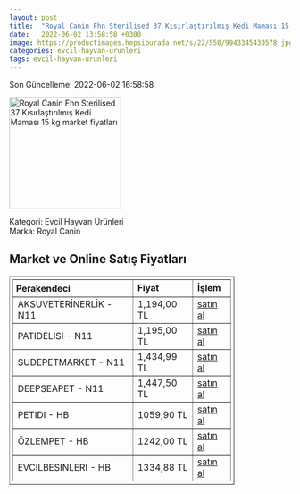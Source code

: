 ```yaml
---
layout: post
title:  "Royal Canin Fhn Sterilised 37 Kısırlaştırılmış Kedi Maması 15 kg"
date:   2022-06-02 13:58:58 +0300
image: https://productimages.hepsiburada.net/s/22/550/9943345430578.jpg
categories: evcil-hayvan-urunleri
tags: evcil-hayvan-urunleri
---
```


Son Güncelleme: 2022-06-02 16:58:58

<img src="https://productimages.hepsiburada.net/s/22/550/9943345430578.jpg" width="200" alt="Royal Canin Fhn Sterilised 37 Kısırlaştırılmış Kedi Maması 15 kg market fiyatları" />

Kategori: Evcil Hayvan Ürünleri
<br />
Marka: Royal Canin

<h2>Market ve Online Satış Fiyatları</h2>

<table border="1" style="padding: 5px;width:80%;">
  <tr>
    <td style="padding: 5px;"><strong>Perakendeci</strong></td>
    <td><strong>Fiyat</strong></td>
    <td><strong>İşlem</strong></td>
  </tr>
  <tr>
              <td title="N11/AKSUVETERİNERLİK Mağazası">AKSUVETERİNERLİK - N11</td>
              <td>1,194,00 TL</td>
              <td><a title="N11/AKSUVETERİNERLİK Mağazası" target="_blank" href="https://www.n11.com/urun/royal-canin-sterilised-37-kisirlastirilmis-yetiskin-kedi-mamasi-15-kg-1129722?magaza=aksuveterinerlik">satın al</a></td>
            </tr><tr>
              <td title="N11/Patidelisi Mağazası">PATIDELISI - N11</td>
              <td>1,195,00 TL</td>
              <td><a title="N11/Patidelisi Mağazası" target="_blank" href="https://www.n11.com/urun/royal-canin-sterilised-37-kisirlastirilmis-yetiskin-kedi-mamasi-15-kg-1129722?magaza=patidelisi">satın al</a></td>
            </tr><tr>
              <td title="N11/SudePetMarket Mağazası">SUDEPETMARKET - N11</td>
              <td>1,434,99 TL</td>
              <td><a title="N11/SudePetMarket Mağazası" target="_blank" href="https://www.n11.com/urun/royal-canin-sterilised-37-kisirlastirilmis-yetiskin-kedi-mamasi-15-kg-1129722?magaza=sudepetmarket">satın al</a></td>
            </tr><tr>
              <td title="N11/deepseapet Mağazası">DEEPSEAPET - N11</td>
              <td>1,447,50 TL</td>
              <td><a title="N11/deepseapet Mağazası" target="_blank" href="https://www.n11.com/urun/royal-canin-sterilised-37-kisirlastirilmis-yetiskin-kedi-mamasi-15-kg-1129722?magaza=deepseapet">satın al</a></td>
            </tr><tr>
              <td title="Hepsiburada/petidi Mağazası">PETIDI - HB</td>
              <td>1059,90 TL</td>
              <td><a title="Hepsiburada/petidi Mağazası" target="_blank" href="https://www.hepsiburada.com/royal-canin-fhn-sterilised-37-kisirlastirilmis-kedi-mamasi-15-kg-p-PTANNA251100063A?magaza=petidi">satın al</a></td>
            </tr><tr>
              <td title="Hepsiburada/özlempet Mağazası">ÖZLEMPET - HB</td>
              <td>1242,00 TL</td>
              <td><a title="Hepsiburada/özlempet Mağazası" target="_blank" href="https://www.hepsiburada.com/royal-canin-fhn-sterilised-37-kisirlastirilmis-kedi-mamasi-15-kg-p-PTANNA251100063A?magaza=%C3%B6zlempet">satın al</a></td>
            </tr><tr>
              <td title="Hepsiburada/Evcilbesinleri Mağazası">EVCILBESINLERI - HB</td>
              <td>1334,88 TL</td>
              <td><a title="Hepsiburada/Evcilbesinleri Mağazası" target="_blank" href="https://www.hepsiburada.com/royal-canin-fhn-sterilised-37-kisirlastirilmis-kedi-mamasi-15-kg-p-PTANNA251100063A?magaza=Evcilbesinleri">satın al</a></td>
            </tr>
</table>

